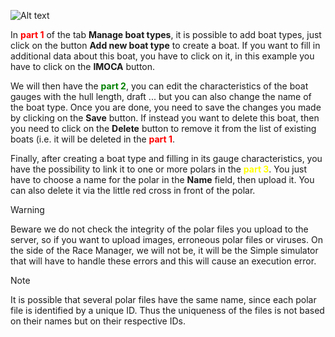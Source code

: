 ![Alt text](~/images/settings.png)




In **<span style="color: red"> part 1</span>** of the tab **Manage boat types**, it is possible to add boat types, just click on the button **Add new boat type** to create a boat. If you want to fill in additional data about this boat, you have to click on it, in this example you have to click on the **IMOCA** button.

We will then have the **<span style="color: green"> part 2</span>**, you can edit the characteristics of the boat gauges with the hull length, draft ... but you can also change the name of the boat type. Once you are done, you need to save the changes you made by clicking on the **Save** button. If instead you want to delete this boat, then you need to click on the **Delete** button to remove it from the list of existing boats (i.e. it will be deleted in the **<span style="color: red"> part 1</span>**.
  

Finally, after creating a boat type and filling in its gauge characteristics, you have the possibility to link it to one or more polars in the **<span style="color: yellow"> part 3</span>**. You just have to choose a name for the polar in the **Name** field, then upload it. You can also delete it via the little red cross in front of the polar.


>[!WARNING]
> Beware we do not check the integrity of the polar files you upload to the server, so if you want to upload images, erroneous polar files or viruses. On the side of the Race Manager, we will not be, it will be the Simple simulator that will have to handle these errors and this will cause an execution error.

>[!NOTE]
> It is possible that several polar files have the same name, since each polar file is identified by a unique ID. Thus the uniqueness of the files is not based on their names but on their respective IDs.